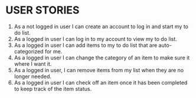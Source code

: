 # USER STORIES 

1. As a not logged in user I can create an account to log in and start my to do list.
2. As a logged in user I can log in to my account to view my to do list.
3. As a logged in user I can add items to my to do list that are auto-categorized for me.
4. As a logged in user I can change the category of an item to make sure it where I want it.
5. As a logged in user, I can remove items from my list when they are no longer needed.
6. As a logged in user I can check off an item once it has been completed to keep track of the item status.